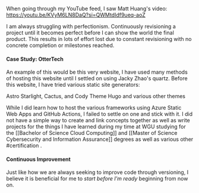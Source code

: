 When going through my YouTube feed, I saw Matt Huang's video: https://youtu.be/KVyM6LN8DaQ?si=QWMtdIdf9ueq-aoZ

I am always struggling with perfectionism. Continuously revisioning a project until it becomes perfect before I can show the world the final product. This results in lots of effort lost due to constant revisioning with no concrete completion or milestones reached. 

#### Case Study: OtterTech
An example of this would be this very website, I have used many methods of hosting this website until I settled on using Jacky Zhao's quartz. Before this website, I have tried various static site generators:

Astro Starlight, Cactus, and Cody Theme
Hugo and various other themes

While I did learn how to host the various frameworks using Azure Static Web Apps and GitHub Actions, I failed to settle on one and stick with it. I did not have a simple way to create and link concepts together as well as write projects for the things I have learned during my time at WGU studying for the [[Bachelor of Science Cloud Computing]] and [[Master of Science Cybersecurity and Information Assurance]] degrees as well as various other #certification . 

#### Continuous Improvement
Just like how we are always seeking to improve code through versioning, I believe it is beneficial for me to *start before I'm ready* beginning from now on. 
